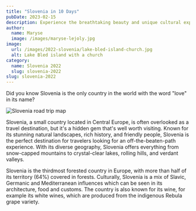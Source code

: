 ```yaml
---
title: "Slovenia in 10 Days"
pubDate: 2023-02-15
description: Experience the breathtaking beauty and unique cultural experiences of Slovenia.
author:
  name: Maryse
  image: /images/maryse-lejoly.jpg
image:
  url: /images/2022-slovenia/lake-bled-island-church.jpg
  alt: Lake Bled island with a church
category:
  name: Slovenia 2022
  slug: slovenia-2022
slug: slovenia-2022
---
```


Did you know Slovenia is the only country in the world with the word
"love" in its name?

![Slovenia road trip map](/images/2022-slovenia/slovenia-road-trip.jpg)

Slovenia, a small country located in Central Europe, is often
overlooked as a travel destination, but it's a hidden gem that's
well worth visiting. Known for its stunning natural landscapes, rich
history, and friendly people, Slovenia is the perfect destination
for travelers looking for an off-the-beaten-path experience. With
its diverse geography, Slovenia offers everything from snow-capped
mountains to crystal-clear lakes, rolling hills, and verdant
valleys.

Slovenia is the thirdmost forested country in Europe,
with more than half of its territory (64%) covered in forests. Culturally,
Slovenia is a mix of Slavic, Germanic and Mediterranean influences
which can be seen in its architecture, food and customs. The country
is also known for its wine, for example its white wines, which are
produced from the indigenous Rebula grape variety.
